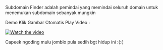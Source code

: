 Subdomain Finder adalah pemindai yang memindai seluruh domain untuk menemukan subdomain sebanyak mungkin

Demo Klik Gambar Otomatis Play Video : 

[![Watch the video](https://user-images.githubusercontent.com/43640284/111837382-64efc900-892a-11eb-9658-23b5975312b5.png)](https://user-images.githubusercontent.com/43640284/111836812-7b495500-8929-11eb-92d9-0c6cfc27ac55.mp4)

Capeek ngoding mulu jomblo pula sedih bgt hidup ini :(:(
